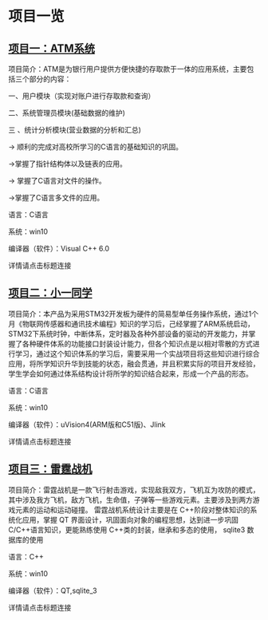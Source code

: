 # 项目一览

## [项目一：ATM系统](./ATM_project/README.md)

项目简介：ATM是为银行用户提供方便快捷的存取款于一体的应用系统，主要包括三个部分的内容：

一、用户模块（实现对账户进行存取款和查询） 

二、系统管理员模块(基础数据的维护) 

三 、统计分析模块(营业数据的分析和汇总) 

→ 顺利的完成对高校所学习的C语言的基础知识的巩固。

→掌握了指针结构体以及链表的应用。

→ 掌握了C语言对文件的操作。

→掌握了C语言多文件的应用。

语言：C语言

系统：win10

编译器（软件）：Visual C++ 6.0

详情请点击标题连接

## [项目二：小一同学](./小一同学_project/README.md)

项目简介：本产品为采用STM32开发板为硬件的简易型单任务操作系统，通过1个月《物联网传感器和通讯技术编程》知识的学习后，己经掌握了ARM系统启动，STM32下系统时钟，中断体系，定时器及各种外部设备的驱动的开发能力，并掌握了各种硬件体系的功能接口封装设计能力，但各个知识点是以相对零散的方式进行学习，通过这个知识体系的学习后，需要采用一个实战项目将这些知识进行综合应用，将所学知识升华到技能的状态，融会贯通，并且积累实际的项目开发经验，学生学会如何通过体系结构设计将所学的知识结合起来，形成一个产品的形态。

语言：C语言

系统：win10

编译器（软件）：uVision4(ARM版和C51版)、Jlink

详情请点击标题连接

## [项目三：雷霆战机](./雷霆战机_project/README.md)

项目简介：雷霆战机是一款飞行射击游戏，实现敌我双方，飞机互为攻防的模式，其中涉及我方飞机，敌方飞机，生命值，子弹等一些游戏元素。主要涉及到两方游戏元素的运动和运动碰撞。
         雷霆战机系统设计主要是在 C++阶段对整体知识的系统化应用，掌握 QT 界面设计，巩固面向对象的编程思想，达到进一步巩固 C/C++语言知识，更能熟练使用 C++类的封装，继承和多态的使用， sqlite3 数据库的使用  

语言：C++

系统：win10

编译器（软件）：QT,sqlite_3

详情请点击标题连接